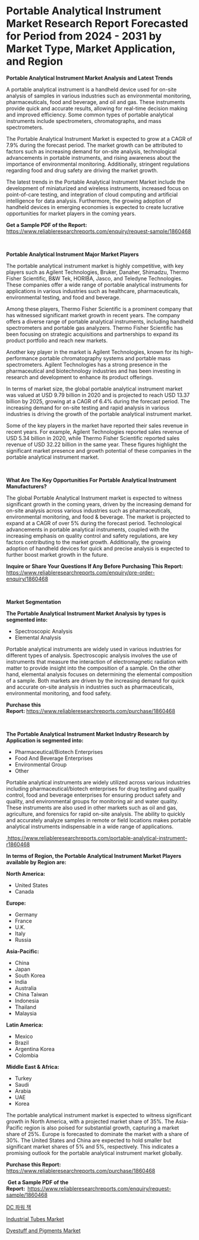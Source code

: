 <p><h1>Portable Analytical Instrument Market Research Report Forecasted for Period from 2024 -  2031 by Market Type, Market Application, and Region</h1></p><p><strong>Portable Analytical Instrument Market Analysis and Latest Trends</strong></p>
<p><p>A portable analytical instrument is a handheld device used for on-site analysis of samples in various industries such as environmental monitoring, pharmaceuticals, food and beverage, and oil and gas. These instruments provide quick and accurate results, allowing for real-time decision making and improved efficiency. Some common types of portable analytical instruments include spectrometers, chromatographs, and mass spectrometers.</p><p>The Portable Analytical Instrument Market is expected to grow at a CAGR of 7.9% during the forecast period. The market growth can be attributed to factors such as increasing demand for on-site analysis, technological advancements in portable instruments, and rising awareness about the importance of environmental monitoring. Additionally, stringent regulations regarding food and drug safety are driving the market growth.</p><p>The latest trends in the Portable Analytical Instrument Market include the development of miniaturized and wireless instruments, increased focus on point-of-care testing, and integration of cloud computing and artificial intelligence for data analysis. Furthermore, the growing adoption of handheld devices in emerging economies is expected to create lucrative opportunities for market players in the coming years.</p></p>
<p><strong>Get a Sample PDF of the Report:&nbsp;</strong> <a href="https://www.reliableresearchreports.com/enquiry/request-sample/1860468">https://www.reliableresearchreports.com/enquiry/request-sample/1860468</a></p>
<p>&nbsp;</p>
<p><strong>Portable Analytical Instrument Major Market Players</strong></p>
<p><p>The portable analytical instrument market is highly competitive, with key players such as Agilent Technologies, Bruker, Danaher, Shimadzu, Thermo Fisher Scientific, B&W Tek, HORIBA, Jasco, and Teledyne Technologies. These companies offer a wide range of portable analytical instruments for applications in various industries such as healthcare, pharmaceuticals, environmental testing, and food and beverage.</p><p>Among these players, Thermo Fisher Scientific is a prominent company that has witnessed significant market growth in recent years. The company offers a diverse range of portable analytical instruments, including handheld spectrometers and portable gas analyzers. Thermo Fisher Scientific has been focusing on strategic acquisitions and partnerships to expand its product portfolio and reach new markets.</p><p>Another key player in the market is Agilent Technologies, known for its high-performance portable chromatography systems and portable mass spectrometers. Agilent Technologies has a strong presence in the pharmaceutical and biotechnology industries and has been investing in research and development to enhance its product offerings.</p><p>In terms of market size, the global portable analytical instrument market was valued at USD 9.79 billion in 2020 and is projected to reach USD 13.37 billion by 2025, growing at a CAGR of 6.4% during the forecast period. The increasing demand for on-site testing and rapid analysis in various industries is driving the growth of the portable analytical instrument market.</p><p>Some of the key players in the market have reported their sales revenue in recent years. For example, Agilent Technologies reported sales revenue of USD 5.34 billion in 2020, while Thermo Fisher Scientific reported sales revenue of USD 32.22 billion in the same year. These figures highlight the significant market presence and growth potential of these companies in the portable analytical instrument market.</p></p>
<p>&nbsp;</p>
<p><strong>What Are The Key Opportunities For Portable Analytical Instrument Manufacturers?</strong></p>
<p><p>The global Portable Analytical Instrument market is expected to witness significant growth in the coming years, driven by the increasing demand for on-site analysis across various industries such as pharmaceuticals, environmental monitoring, and food & beverage. The market is projected to expand at a CAGR of over 5% during the forecast period. Technological advancements in portable analytical instruments, coupled with the increasing emphasis on quality control and safety regulations, are key factors contributing to the market growth. Additionally, the growing adoption of handheld devices for quick and precise analysis is expected to further boost market growth in the future.</p></p>
<p><strong>Inquire or Share Your Questions If Any Before Purchasing This Report:</strong> <a href="https://www.reliableresearchreports.com/enquiry/pre-order-enquiry/1860468">https://www.reliableresearchreports.com/enquiry/pre-order-enquiry/1860468</a></p>
<p>&nbsp;</p>
<p><strong>Market Segmentation</strong></p>
<p><strong>The Portable Analytical Instrument Market Analysis by types is segmented into:</strong></p>
<p><ul><li>Spectroscopic Analysis</li><li>Elemental Analysis</li></ul></p>
<p><p>Portable analytical instruments are widely used in various industries for different types of analysis. Spectroscopic analysis involves the use of instruments that measure the interaction of electromagnetic radiation with matter to provide insight into the composition of a sample. On the other hand, elemental analysis focuses on determining the elemental composition of a sample. Both markets are driven by the increasing demand for quick and accurate on-site analysis in industries such as pharmaceuticals, environmental monitoring, and food safety.</p></p>
<p><strong>Purchase this Report:&nbsp;</strong><a href="https://www.reliableresearchreports.com/purchase/1860468">https://www.reliableresearchreports.com/purchase/1860468</a></p>
<p>&nbsp;</p>
<p><strong>The Portable Analytical Instrument Market Industry Research by Application is segmented into:</strong></p>
<p><ul><li>Pharmaceutical/Biotech Enterprises</li><li>Food And Beverage Enterprises</li><li>Environmental Group</li><li>Other</li></ul></p>
<p><p>Portable analytical instruments are widely utilized across various industries including pharmaceutical/biotech enterprises for drug testing and quality control, food and beverage enterprises for ensuring product safety and quality, and environmental groups for monitoring air and water quality. These instruments are also used in other markets such as oil and gas, agriculture, and forensics for rapid on-site analysis. The ability to quickly and accurately analyze samples in remote or field locations makes portable analytical instruments indispensable in a wide range of applications.</p></p>
<p><a href="https://www.reliableresearchreports.com/portable-analytical-instrument-r1860468">&nbsp;https://www.reliableresearchreports.com/portable-analytical-instrument-r1860468</a></p>
<p><strong>In terms of Region, the Portable Analytical Instrument Market Players available by Region are:</strong></p>
<p>
    <p> <strong> North America: </strong>
        <ul>
            <li>United States</li>
            <li>Canada</li>
        </ul>
        </p> 
    <p> <strong> Europe: </strong>
        <ul>
            <li>Germany</li>
            <li>France</li>
            <li>U.K.</li>
            <li>Italy</li>
            <li>Russia</li>
        </ul>
        </p> 
    <p> <strong> Asia-Pacific: </strong>
        <ul>
            <li>China</li>
            <li>Japan</li>
            <li>South Korea</li>
            <li>India</li>
            <li>Australia</li>
            <li>China Taiwan</li>
            <li>Indonesia</li>
            <li>Thailand</li>
            <li>Malaysia</li>
        </ul>
        </p> 
    <p> <strong> Latin America: </strong>
        <ul>
            <li>Mexico</li>
            <li>Brazil</li>
            <li>Argentina Korea</li>
            <li>Colombia</li>
        </ul>
        </p> 
    <p> <strong> Middle East & Africa: </strong>
        <ul>
            <li>Turkey</li>
            <li>Saudi</li>
            <li>Arabia</li>
            <li>UAE</li>
            <li>Korea</li>
        </ul>
    </p>
    </p>
<p><p>The portable analytical instrument market is expected to witness significant growth in North America, with a projected market share of 35%. The Asia-Pacific region is also poised for substantial growth, capturing a market share of 25%. Europe is forecasted to dominate the market with a share of 30%. The United States and China are expected to hold smaller but significant market shares of 5% and 5%, respectively. This indicates a promising outlook for the portable analytical instrument market globally.</p></p>
<p><strong>Purchase this Report: </strong><a href="https://www.reliableresearchreports.com/purchase/1860468">https://www.reliableresearchreports.com/purchase/1860468</a></p>
<p>&nbsp;<strong>Get a Sample PDF of the Report:&nbsp;&nbsp;</strong><a href="https://www.reliableresearchreports.com/enquiry/request-sample/1860468">https://www.reliableresearchreports.com/enquiry/request-sample/1860468</a></p>
<p><strong></strong></p>
<p><p><a href="https://medium.com/@snake68678/dc-%ED%8C%8C%EC%9B%8C-%EC%9E%AD-%EC%8B%9C%EC%9E%A5%EC%9D%80-%EC%8B%9C%EC%9E%A5-%EC%A0%90%EC%9C%A0%EC%9C%A8-%EC%8B%9C%EC%9E%A5-%EB%8F%99%ED%96%A5-%EB%B0%8F-%EC%8B%9C%EC%9E%A5-%EC%84%B1%EC%9E%A5%EC%97%90-%EB%8C%80%ED%95%9C-%EC%A0%95%EB%B3%B4%EB%A5%BC-%EC%A0%9C%EA%B3%B5%ED%95%A9%EB%8B%88%EB%8B%A4-8031938caac0">DC 파워 잭</a></p><p><a href="https://www.linkedin.com/pulse/industrial-tubes-market-size-growing-forecasted-period-from-j8xsc?trackingId=dlHp0%2BQjw3nI1BjgRVTxvg%3D%3D">Industrial Tubes Market</a></p><p><a href="https://www.linkedin.com/pulse/dyestuff-pigments-market-challenges-opportunities-growth-stwne?trackingId=V8rs5%2BtktymFV7Mo9ofnrQ%3D%3D">Dyestuff and Pigments Market</a></p></p>